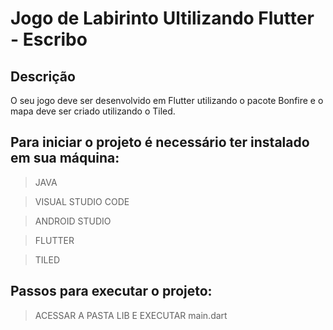 # Jogo de Labirinto Ultilizando Flutter - Escribo

## Descrição

O seu jogo deve ser desenvolvido em Flutter utilizando o pacote Bonfire e o mapa deve ser criado utilizando o Tiled.

## Para iniciar o projeto é necessário ter instalado em sua máquina:
> JAVA

> VISUAL STUDIO CODE

> ANDROID STUDIO

> FLUTTER

> TILED

## Passos para executar o projeto:

> ACESSAR A PASTA LIB E EXECUTAR main.dart
